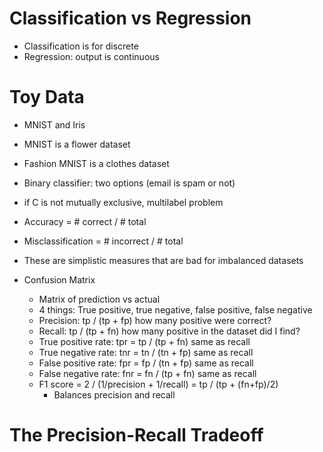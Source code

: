 # Classification vs Regression

- Classification is for discrete
- Regression: output is continuous

# Toy Data

- MNIST and Iris
- MNIST is a flower dataset
- Fashion MNIST is a clothes dataset

- Binary classifier: two options (email is spam or not)
- if C is not mutually exclusive, multilabel problem

- Accuracy = # correct / # total
- Misclassification = # incorrect / # total
- These are simplistic measures that are bad for imbalanced datasets

- Confusion Matrix
  - Matrix of prediction vs actual
  - 4 things: True positive, true negative, false positive, false negative
  - Precision: tp / (tp + fp) how many positive were correct?
  - Recall: tp / (tp + fn) how many positive in the dataset did I find?
  - True positive rate: tpr = tp / (tp + fn) same as recall
  - True negative rate: tnr = tn / (tn + fp) same as recall
  - False positive rate: fpr = fp / (tn + fp) same as recall
  - False negative rate: fnr = fn / (tp + fn) same as recall
  - F1 score = 2 / (1/precision + 1/recall) = tp / (tp + (fn+fp)/2)
    - Balances precision and recall

# The Precision-Recall Tradeoff
